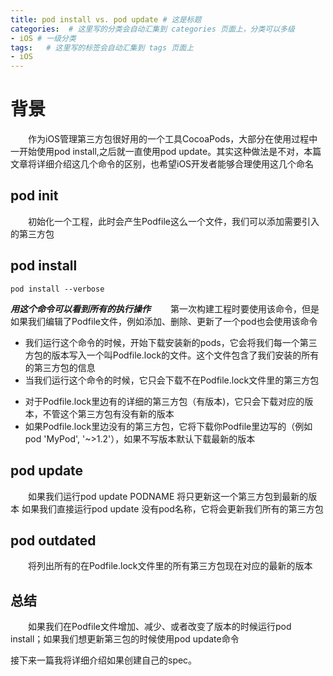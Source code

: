 ```yaml
---
title: pod install vs. pod update # 这是标题
categories:  # 这里写的分类会自动汇集到 categories 页面上，分类可以多级
- iOS # 一级分类
tags:   # 这里写的标签会自动汇集到 tags 页面上
- iOS
---
```

# 背景　　
　　作为iOS管理第三方包很好用的一个工具CocoaPods，大部分在使用过程中一开始使用pod install,之后就一直使用pod update。其实这种做法是不对，本篇文章将详细介绍这几个命令的区别，也希望iOS开发者能够合理使用这几个命名
## pod init
　　初始化一个工程，此时会产生Podfile这么一个文件，我们可以添加需要引入的第三方包

## pod install
    pod install --verbose
***用这个命令可以看到所有的执行操作***
　　第一次构建工程时要使用该命令，但是如果我们编辑了Podfile文件，例如添加、删除、更新了一个pod也会使用该命令
* 我们运行这个命令的时候，开始下载安装新的pods，它会将我们每一个第三方包的版本写入一个叫Podfile.lock的文件。这个文件包含了我们安装的所有的第三方包的信息
* 当我们运行这个命令的时候，它只会下载不在Podfile.lock文件里的第三方包
 - 对于Podfile.lock里边有的详细的第三方包（有版本)，它只会下载对应的版本，不管这个第三方包有没有新的版本
 - 如果Podfile.lock里边没有的第三方包，它将下载你Podfile里边写的（例如pod 'MyPod', '~>1.2'），如果不写版本默认下载最新的版本

## pod update
　　如果我们运行pod update PODNAME 将只更新这一个第三方包到最新的版本
如果我们直接运行pod update 没有pod名称，它将会更新我们所有的第三方包
## pod outdated
　　将列出所有的在Podfile.lock文件里的所有第三方包现在对应的最新的版本
## 总结
　　如果我们在Podfile文件增加、减少、或者改变了版本的时候运行pod install；如果我们想更新第三包的时候使用pod update命令

接下来一篇我将详细介绍如果创建自己的spec。
